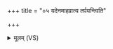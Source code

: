 +++
title = "०५ यदेनमाहव्रात्य तर्पयन्त्विति"

+++
<details><summary>मूलम् (VS)</summary>

यदे॑न॒माह॒व्रात्य॑ त॒र्पय॒न्त्विति॑ प्रा॒णमे॒व तेन॒ वर्षी॑यांसं कुरुते ॥
</details>